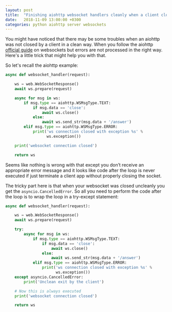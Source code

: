 ```yaml
---
layout: post
title:  "Finishing aiohttp websocket handlers cleanly when a client closed a socket incorrectly"
date:   2018-11-09 13:00:00 +0300
categories: python aiohttp server websockets
---
```


You might have noticed that there may be some troubles when an aiohttp was not
closed by a client in a clean way. When you follow the aiohttp
[official guide](https://docs.aiohttp.org/en/stable/web_quickstart.html#websockets)
on websockets but errors are not processed in the right way. Here's a little
trick that might help you with that.

So let's recall the aiohttp example:

```python
async def websocket_handler(request):

    ws = web.WebSocketResponse()
    await ws.prepare(request)

    async for msg in ws:
        if msg.type == aiohttp.WSMsgType.TEXT:
            if msg.data == 'close':
                await ws.close()
            else:
                await ws.send_str(msg.data + '/answer')
        elif msg.type == aiohttp.WSMsgType.ERROR:
            print('ws connection closed with exception %s' %
                  ws.exception())

    print('websocket connection closed')

    return ws
```

Seems like nothing is wrong with that except you don’t receive an appropriate
error message and it looks like code after the loop is never executed if just
terminate a client app without properly closing the socket.

The tricky part here is that when your websocket was closed uncleanly you get
the `asyncio.CancelledError`. So all you need to perform the code after the loop
is to wrap the loop in a try-except statement:

```python
async def websocket_handler(request):

    ws = web.WebSocketResponse()
    await ws.prepare(request)

    try:
        async for msg in ws:
            if msg.type == aiohttp.WSMsgType.TEXT:
                if msg.data == 'close':
                    await ws.close()
                else:
                    await ws.send_str(msg.data + '/answer')
            elif msg.type == aiohttp.WSMsgType.ERROR:
                print('ws connection closed with exception %s' %
                      ws.exception())
    except asyncio.CancelledError:
        print('Unclean exit by the client')

    # Now this is always executed
    print('websocket connection closed')

    return ws
```
